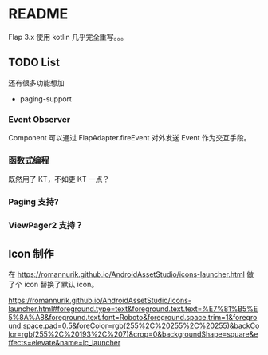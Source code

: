 # README

Flap 3.x 使用 kotlin 几乎完全重写。。。


## TODO List

还有很多功能想加

- paging-support

### Event Observer

Component 可以通过 FlapAdapter.fireEvent 对外发送 Event 作为交互手段。


### 函数式编程

既然用了 KT，不如更 KT 一点？

### Paging 支持?

### ViewPager2 支持？

## Icon 制作

在 https://romannurik.github.io/AndroidAssetStudio/icons-launcher.html 做了个 icon 替换了默认 icon。

https://romannurik.github.io/AndroidAssetStudio/icons-launcher.html#foreground.type=text&foreground.text.text=%E7%81%B5%E5%8A%A8&foreground.text.font=Roboto&foreground.space.trim=1&foreground.space.pad=0.5&foreColor=rgb(255%2C%20255%2C%20255)&backColor=rgb(255%2C%20193%2C%207)&crop=0&backgroundShape=square&effects=elevate&name=ic_launcher